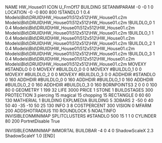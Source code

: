 NAME HW_House01
ICON U_FrnOf17
BUILDING
SETANMPARAM -0 -0 1 0
LOCATION -0 -0 800 800
!STANDLO      1 0.4 Models\Bld\DRUID\HW_House01\512x512\HW_House01.c2m Models\Bld\DRUID\HW_House01\512x512\HW_House01.c2m
!BUILDLO_0    1 0.4 Models\Bld\DRUID\HW_House01\512x512\HW_House01.c2m Models\Bld\DRUID\HW_House01\512x512\HW_House01.c2m
!BUILDLO_1    1 0.4 Models\Bld\DRUID\HW_House01\512x512\HW_House01.c2m Models\Bld\DRUID\HW_House01\512x512\HW_House01.c2m
!BUILDLO_2    1 0.4 Models\Bld\DRUID\HW_House01\512x512\HW_House01.c2m Models\Bld\DRUID\HW_House01\512x512\HW_House01.c2m
!BUILDLO_3    1 0.4 Models\Bld\DRUID\HW_House01\512x512\HW_House01.c2m Models\Bld\DRUID\HW_House01\512x512\HW_House01.c2m
MOVEXY #STANDLO   0 0
MOVEXY #BUILDLO_0 0 0
MOVEXY #BUILDLO_1 0 0
MOVEXY #BUILDLO_2 0 0
MOVEXY #BUILDLO_3 0 0
ADDHDIR #STANDLO 0 160
ADDHDIR #BUILDLO_0 0 160
ADDHDIR #BUILDLO_1 0 160
ADDHDIR #BUILDLO_2 0 160
ADDHDIR #BUILDLO_3 0 160
BORNPOINTS3 2 0 0 0 100 80 0
GEOMETRY 1 199 32
LIFE     3000
PRICE 1 STONE 1
BUILDSTAGES 300
PROTECTION 3 piercing 15 magical 15 chopping 15
RECTANGLE    0 60 60 130
MATHERIAL 1 BUILDING
EXPLMEDIA BUILDING 5
3DBARS 2 -50 0 40 50 40 -35 -10 50 25 130
INFO 3 8
COSTPERCENT 300
VISION 0
MFARM 200
ADDSHOTRADIUS 110
ROUNDLOCK 5
NOALTINFO
INVISIBLEONMINIMAP
SPLITCLUSTERS #STANDLO 500 15 1 1 0
CYLINDER 80 200
PortretDisable True

INVISIBLEONMINIMAP
IMMORTAL
BUILDBAR -4 0 4 0
ShadowScaleX 2.3
ShadowScaleY 1.0
[END]
